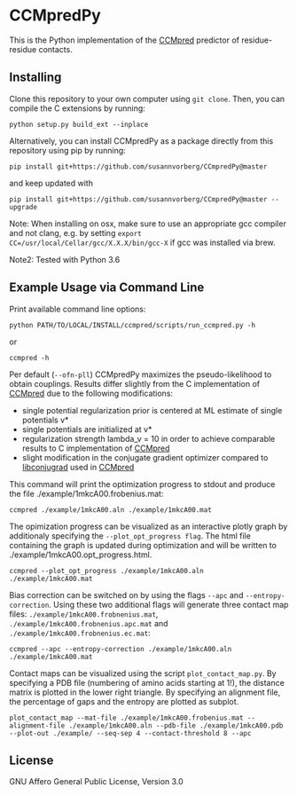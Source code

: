 # CCMpredPy

This is the Python implementation of the [CCMpred](https://github.com/soedinglab/CCMpred) predictor of residue-residue contacts.


## Installing

Clone this repository to your own computer using `git clone`. Then, you can compile the C extensions by running:

	python setup.py build_ext --inplace
  
Alternatively, you can install CCMpredPy as a package directly from this repository using pip by running:

	pip install git+https://github.com/susannvorberg/CCmpredPy@master

and keep updated with 

	pip install git+https://github.com/susannvorberg/CCmpredPy@master --upgrade

	
Note: When installing on osx, make sure to use an appropriate gcc compiler and not clang, e.g. by setting `export CC=/usr/local/Cellar/gcc/X.X.X/bin/gcc-X` if gcc was installed via brew.

Note2: Tested with Python 3.6

## Example Usage via Command Line

Print available command line options:

	python PATH/TO/LOCAL/INSTALL/ccmpred/scripts/run_ccmpred.py -h
	
or

    ccmpred -h
	

Per default (`--ofn-pll`) CCMpredPy maximizes the pseudo-likelihood to obtain couplings. Results differ slightly from the C implementation of [CCMpred](https://github.com/soedinglab/CCMpred) due to the following modifications:
- single potential regularization prior is centered at ML estimate of single potentials v*
- single potentials are initialized at v*
- regularization strength lambda_v = 10 in order to achieve comparable results to C implementation of [CCMpred](https://github.com/soedinglab/CCMpred)
- slight modification in the conjugate gradient optimizer compared to [libconjugrad](https://bitbucket.org/soedinglab/libconjugrad.git) used in [CCMpred](https://github.com/soedinglab/CCMpred)

This command will print the optimization progress to stdout and produce the file ./example/1mkcA00.frobenius.mat:

	ccmpred ./example/1mkcA00.aln ./example/1mkcA00.mat

The opimization progress can be visualized as an interactive plotly graph by additionaly specifying the `--plot_opt_progress flag`. The html file containing the graph is updated during optimization and will be written to ./example/1mkcA00.opt_progress.html.

	ccmpred --plot_opt_progress ./example/1mkcA00.aln ./example/1mkcA00.mat

Bias correction can be switched on by using the flags `--apc` and `--entropy-correction`. Using these two additional flags will generate three contact map files: `./example/1mkcA00.frobnenius.mat`, `./example/1mkcA00.frobnenius.apc.mat` and `./example/1mkcA00.frobnenius.ec.mat`:

	ccmpred --apc --entropy-correction ./example/1mkcA00.aln ./example/1mkcA00.mat

Contact maps can be visualized using the script `plot_contact_map.py`. By specifying a PDB file (numbering of amino acids starting at 1!), the distance matrix is plotted in the lower right triangle. By specifying an alignment file, the percentage of gaps and the entropy are plotted as subplot.

	plot_contact_map --mat-file ./example/1mkcA00.frobenius.mat --alignment-file ./example/1mkcA00.aln --pdb-file ./example/1mkcA00.pdb --plot-out ./example/ --seq-sep 4 --contact-threshold 8 --apc

## License

GNU Affero General Public License, Version 3.0
